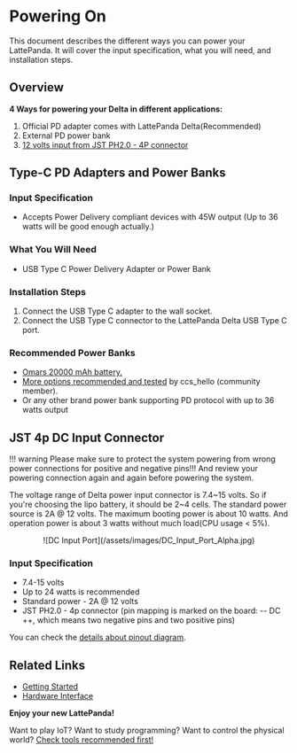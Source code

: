 # Powering On

This document describes the different ways you can power your LattePanda. It will cover the input specification, what you will need, and installation steps.


## Overview

**4 Ways for powering your Delta in different applications:**

1. Official PD adapter comes with LattePanda Delta(Recommended)
2. External PD power bank
3. [12 volts input from JST PH2.0 - 4P connector][1]

[1]: /content/delta_edition/powering/#jst-4p-dc-input-connector
## Type-C PD Adapters and Power Banks

### Input Specification

* Accepts Power Delivery compliant devices with 45W output (Up to 36 watts will be good enough actually.)

### What You Will Need

* USB Type C Power Delivery Adapter or Power Bank

### Installation Steps

1. Connect the USB Type C adapter to the wall socket.
2. Connect the USB Type C connector to the LattePanda Delta USB Type C port.

### Recommended Power Banks

* <a href="https://www.amazon.com/dp/B07CMLVR6C/ref=cm_sw_r_cp_api_i_R.njCbAT06DNT" target="_blank">Omars 20000 mAh battery.</a>
* <a href="https://www.lattepanda.com/topic-f23t17787.html" target="_blank">More options recommended and tested</a> by ccs_hello (community member).
* Or any other brand power bank supporting PD protocol with up to 36 watts output

## JST 4p DC Input Connector

!!! warning
    Please make sure to protect the system powering from wrong power connections for positive and negative pins!!! And review your powering connection again and again before powering the system.

The voltage range of Delta power input connector is 7.4~15 volts. So if you're choosing the lipo battery, it should be 2~4 cells. The standard power source is 2A @ 12 volts. The maximum booting power is about 10 watts. And operation power is about 3 watts without much load(CPU usage < 5%).

<center>![DC Input Port](/assets/images/DC_Input_Port_Alpha.jpg)</center>

### Input Specification

* 7.4-15 volts
* Up to 24 watts is recommended 
* Standard power - 2A @ 12 volts
* JST PH2.0 - 4p connector (pin mapping is marked on the board: -- DC ++, which means two negative pins and two positive pins)

You can check the [details about pinout diagram][5].

[5]: /content/delta_edition/io_playability/

## Related Links
* [Getting Started](/content/delta_edition/get_started/)
* [Hardware Interface](/content/delta_edition/io_playability/)

**Enjoy your new LattePanda!**

Want to play IoT? Want to study programming? Want to control the physical world? [Check tools recommended first!][4]

[4]: /content/delta_edition/ide/